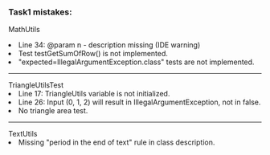 <h3>Task1 mistakes:</h3>

MathUtils
<li>Line 34: @param n - description missing (IDE warning)
<li>Test testGetSumOfRow() is not implemented.
<li>"expected=IllegalArgumentException.class" tests are not implemented.
<hr/>
TriangleUtilsTest
<li>Line 17: TriangleUtils variable is not initialized.
<li>Line 26: Input (0, 1, 2) will result in IllegalArgumentException, not in false.
<li>No triangle area test.
<hr/>
TextUtils
<li>Missing "period in the end of text" rule in class description.
